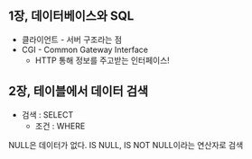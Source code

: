 ## 1장, 데이터베이스와 SQL

- 클라이언트 - 서버 구조라는 점
- CGI - Common Gateway Interface
  - HTTP 통해 정보를 주고받는 인터페이스!

## 2장, 테이블에서 데이터 검색

- 검색 : SELECT
  - 조건 : WHERE

NULL은 데이터가 없다. IS NULL, IS NOT NULL이라는 연산자로 검색



